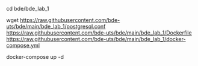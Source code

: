 cd bde/bde_lab_1

wget https://raw.githubusercontent.com/bde-uts/bde/main/bde_lab_1/postgresql.conf https://raw.githubusercontent.com/bde-uts/bde/main/bde_lab_1/Dockerfile https://raw.githubusercontent.com/bde-uts/bde/main/bde_lab_1/docker-compose.yml

docker-compose up -d